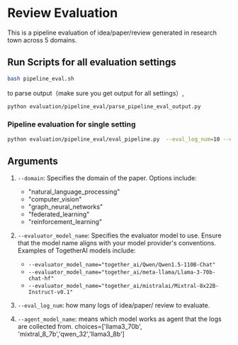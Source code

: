 # Review Evaluation

This is a pipeline evaluation of idea/paper/review generated in research town across 5 domains.

## Run Scripts for all evaluation settings

```bash
bash pipeline_eval.sh
```
to parse output（make sure you get output for all settings）,
```bash
python evaluation/pipeline_eval/parse_pipeline_eval_output.py
```
### Pipeline evaluation for single setting

```bash
python evaluation/pipeline_eval/eval_pipeline.py  --eval_log_num=10 --domain='computer_vision' --agent_model_name="llama3_70b" --evaluator_model_name="together_ai/Qwen/Qwen1.5-110B-Chat"
```



## Arguments

1. `--domain`: Specifies the domain of the paper. Options include:
   - "natural_language_processing"
   - "computer_vision"
   - "graph_neural_networks"
   - "federated_learning"
   - "reinforcement_learning"

2. `--evaluator_model_name`: Specifies the evaluator model to use. Ensure that the model name aligns with your model provider's conventions. Examples of TogetherAI models include:
   - `--evaluator_model_name="together_ai/Qwen/Qwen1.5-110B-Chat"`
   - `--evaluator_model_name="together_ai/meta-llama/Llama-3-70b-chat-hf"`
   - `--evaluator_model_name="together_ai/mistralai/Mixtral-8x22B-Instruct-v0.1"`
3. `--eval_log_num`: how many logs of idea/paper/ review to evaluate. 
4. `--agent_model_name`: means which model works as agent that the logs are collected from.  choices=['llama3_70b', 'mixtral_8_7b','qwen_32','llama3_8b']


